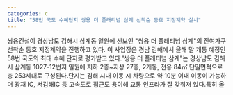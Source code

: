 ```yaml
---
categories: c
title: "58번 국도 수혜단지 쌍용 더 플래티넘 삼계 선착순 동호 지정계약 실시"
---
```

쌍용건설이 경상남도 김해시 삼계동 일원에 선보인 "쌍용 더 플래티넘 삼계"의 잔여가구 선착순 동호 지정계약을 진행하고 있다. 이 사업장은 경남 김해에서 올해 말 개통 예정인 58번 국도의 최대 수혜 단지로 평가받고 있다."쌍용 더 플래티넘 삼계"는 경상남도 김해시 삼계동 1027-12번지 일원에 지하 2층~지상 27층, 2개동, 전용 84㎡ 단일면적으로 총 253세대로 구성된다.단지는 김해 시내 이동 시 차량으로 약 10분 이내 이동이 가능하며 광재 IC, 서김해IC 등 고속도로 접근도 용이해 교통 인프라가 잘 갖춰져 있다.특히 올